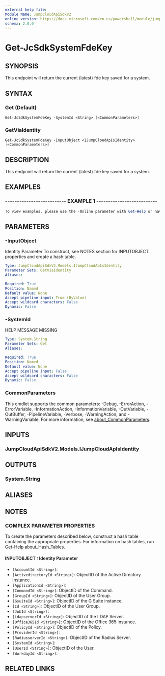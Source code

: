 ```yaml
---
external help file:
Module Name: JumpCloudApiSdkV2
online version: https://docs.microsoft.com/en-us/powershell/module/jumpcloudapisdkv2/get-jcsdksystemfdekey
schema: 2.0.0
---
```


# Get-JcSdkSystemFdeKey

## SYNOPSIS
This endpoint will return the current (latest) fde key saved for a system.

## SYNTAX

### Get (Default)
```
Get-JcSdkSystemFdeKey -SystemId <String> [<CommonParameters>]
```

### GetViaIdentity
```
Get-JcSdkSystemFdeKey -InputObject <IJumpCloudApIsIdentity> [<CommonParameters>]
```

## DESCRIPTION
This endpoint will return the current (latest) fde key saved for a system.

## EXAMPLES

### -------------------------- EXAMPLE 1 --------------------------
```powershell
To view examples, please use the -Online parameter with Get-Help or navigate to: https://docs.microsoft.com/en-us/powershell/module/jumpcloudapisdkv2/get-jcsdksystemfdekey
```



## PARAMETERS

### -InputObject
Identity Parameter
To construct, see NOTES section for INPUTOBJECT properties and create a hash table.

```yaml
Type: JumpCloudApiSdkV2.Models.IJumpCloudApIsIdentity
Parameter Sets: GetViaIdentity
Aliases:

Required: True
Position: Named
Default value: None
Accept pipeline input: True (ByValue)
Accept wildcard characters: False
Dynamic: False
```

### -SystemId
HELP MESSAGE MISSING

```yaml
Type: System.String
Parameter Sets: Get
Aliases:

Required: True
Position: Named
Default value: None
Accept pipeline input: False
Accept wildcard characters: False
Dynamic: False
```

### CommonParameters
This cmdlet supports the common parameters: -Debug, -ErrorAction, -ErrorVariable, -InformationAction, -InformationVariable, -OutVariable, -OutBuffer, -PipelineVariable, -Verbose, -WarningAction, and -WarningVariable. For more information, see [about_CommonParameters](http://go.microsoft.com/fwlink/?LinkID=113216).

## INPUTS

### JumpCloudApiSdkV2.Models.IJumpCloudApIsIdentity

## OUTPUTS

### System.String

## ALIASES

## NOTES

### COMPLEX PARAMETER PROPERTIES
To create the parameters described below, construct a hash table containing the appropriate properties. For information on hash tables, run Get-Help about_Hash_Tables.

#### INPUTOBJECT <IJumpCloudApIsIdentity>: Identity Parameter
  - `[AccountId <String>]`: 
  - `[ActivedirectoryId <String>]`: ObjectID of the Active Directory instance.
  - `[ApplicationId <String>]`: 
  - `[CommandId <String>]`: ObjectID of the Command.
  - `[GroupId <String>]`: ObjectID of the User Group.
  - `[GsuiteId <String>]`: ObjectID of the G Suite instance.
  - `[Id <String>]`: ObjectID of the User Group.
  - `[JobId <String>]`: 
  - `[LdapserverId <String>]`: ObjectID of the LDAP Server.
  - `[Office365Id <String>]`: ObjectID of the Office 365 instance.
  - `[PolicyId <String>]`: ObjectID of the Policy.
  - `[ProviderId <String>]`: 
  - `[RadiusserverId <String>]`: ObjectID of the Radius Server.
  - `[SystemId <String>]`: 
  - `[UserId <String>]`: ObjectID of the User.
  - `[WorkdayId <String>]`: 

## RELATED LINKS

